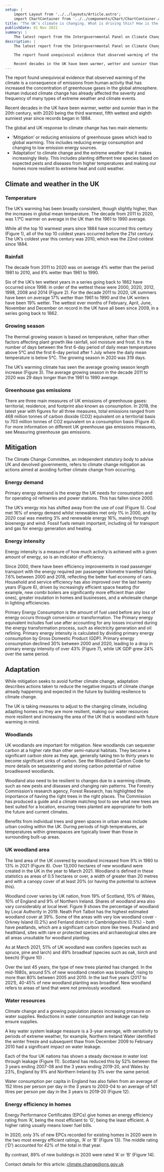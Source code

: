 ```yaml
---
setup: |
    import Layout from '../../layouts/Article.astro';
    import ChartContainer from '../../components/Chart/ChartContainer.astro';
title: "The UK’s climate is changing. What is driving this? How is the UK responding?"
publishDate: 01 Nov 2021
summary: |
    The latest report from the Intergovernmental Panel on Climate Change (IPCC), a United Nations body providing science-led comprehensive assessments of climate change science, found that climate change is already happening, with global surface temperatures between 2001 and 2020 around 1°C higher than during 1850 to 1900, and that this is having effects across the world and in the UK including making extreme weather events more likely.
description: |
    The latest report from the Intergovernmental Panel on Climate Change (IPCC), a United Nations body providing science-led comprehensive assessments of climate change science, found that climate change is already happening, with global surface temperatures between 2001 and 2020 around 1°C higher than during 1850 to 1900, and that this is having effects across the world and in the UK including making extreme weather events more likely.

    The report found unequivocal evidence that observed warming of the climate is a consequence of emissions from human activity that has increased the concentration of greenhouse gases in the global atmosphere. Human induced climate change has already affected the severity and frequency of many types of extreme weather and climate events.

    Recent decades in the UK have been warmer, wetter and sunnier than in the 20th century, with 2020 being the third warmest, fifth wettest and eighth sunniest year since records began in 1884.
---
```


<!-- The latest report from the Intergovernmental Panel on Climate Change (IPCC), a United Nations body providing science-led comprehensive assessments of climate change science, found that climate change is already happening, with global surface temperatures between 2001 and 2020 around 1°C higher than during 1850 to 1900, and that this is having effects across the world and in the UK including making extreme weather events more likely. -->

The report found unequivocal evidence that observed warming of the climate is a consequence of emissions from human activity that has increased the concentration of greenhouse gases in the global atmosphere. Human induced climate change has already affected the severity and frequency of many types of extreme weather and climate events.

Recent decades in the UK have been warmer, wetter and sunnier than in the 20th century, with 2020 being the third warmest, fifth wettest and eighth sunniest year since records began in 1884.

The global and UK response to climate change has two main elements:
* ‘Mitigation’ or reducing emissions of greenhouse gases which lead to global warming. This includes reducing energy consumption and changing to low emission energy sources.
* ‘Adaptation’ to climate change and the extreme weather that it makes increasingly likely. This includes planting different tree species based on expected pests and diseases from higher temperatures and making our homes more resilient to extreme heat and cold weather.

## Climate and weather in the UK

### Temperature

The UK’s warming has been broadly consistent, though slightly higher, than the increases in global mean temperature. The decade from 2011 to 2020, was 1.1°C warmer on average in the UK than the 1961 to 1990 average.

While all the top 10 warmest years since 1884 have occurred this century (Figure 1), all of the top 10 coldest years occurred before the 21st century. The UK’s coldest year this century was 2010, which was the 22nd coldest since 1884.

<ChartContainer />

### Rainfall

The decade from 2011 to 2020 was on average 4% wetter than the period 1981 to 2010, and 9% wetter than 1961 to 1990.

Six of the UK’s ten wettest years in a series going back to 1862 have occurred since 1998: in order of the wettest these were 2000, 2020, 2012, 1998, 2008 and 2014 (Figure 2). For the decade 2011 to 2020, UK summers have been on average 17% wetter than 1961 to 1990 and the UK winters have been 19% wetter. The wettest ever months of February, April, June, November and December on record in the UK have all been since 2009, in a series going back to 1862.

<ChartContainer />

### Growing season

The thermal growing season is based on temperature, rather than other factors affecting plant growth like rainfall, soil moisture and frost. It is the number of days between the first 6-day period of daily mean temperatures above 5°C and the first 6-day period after 1 July where the daily mean temperature is below 5°C. The growing season in 2020 was 319 days.

The UK’s warming climate has seen the average growing season length increase (Figure 3). The average growing season in the decade 2011 to 2020 was 29 days longer than the 1961 to 1990 average.

<ChartContainer />

### Greenhouse gas emissions

There are three main measures of UK emissions of greenhouse gases: territorial, residence, and footprint also known as consumption. In 2018, the latest year with figures for all three measures, total emissions ranged from 468 million tonnes of carbon dioxide (CO2) equivalent on a territorial basis to 703 million tonnes of CO2 equivalent on a consumption basis (Figure 4). For more information on different UK greenhouse gas emissions measures, see Measuring greenhouse gas emissions.

<ChartContainer />

## Mitigation

The Climate Change Committee, an independent statutory body to advise UK and devolved governments, refers to climate change mitigation as actions aimed at avoiding further climate change from occurring.

### Energy demand

Primary energy demand is the energy the UK needs for consumption and for operating oil refineries and power stations. This has fallen since 2000.

The UK’s energy mix has shifted away from the use of coal (Figure 5). Coal met 16% of energy demand whilst renewables met only 1% in 2000, and by 2020 coal was meeting 3% and renewable energy 16%, mainly through bioenergy and wind. Fossil fuels remain important, including oil for transport and gas for energy generation and heating.

<ChartContainer />

### Energy intensity

Energy intensity is a measure of how much activity is achieved with a given amount of energy, so is an indicator of efficiency.

Since 2000, there have been efficiency improvements in road passenger transport with the energy required per passenger kilometre travelled falling 7.6% between 2000 and 2018, reflecting the better fuel economy of cars. Household and service efficiency has also improved over the last twenty years (Figure 6), driven by increasingly efficient space heating (for example, new combi boilers are significantly more efficient than older ones), greater insulation in homes and businesses, and a wholesale change in lighting efficiencies.

<ChartContainer />

Primary Energy Consumption is the amount of fuel used before any loss of energy occurs through conversion or transformation. The Primary energy equivalent includes fuel use after accounting for any losses incurred during the energy transformation process, such as electricity generation and oil refining. Primary energy intensity is calculated by dividing primary energy consumption by Gross Domestic Product (GDP). Primary energy consumption declined 30% between 2000 and 2020, leading to a drop in primary energy intensity of over 43% (Figure 7), while UK GDP grew 24% over the same period.

<ChartContainer />

## Adaptation

While mitigation seeks to avoid further climate change, adaptation describes actions taken to reduce the negative impacts of climate change already happening and expected in the future by building resilience to climate change.

The UK is taking measures to adjust to the changing climate, including adapting homes so they are more resilient, making our water resources more resilient and increasing the area of the UK that is woodland with future warming in mind.

### Woodlands

UK woodlands are important for mitigation. New woodlands can sequester carbon at a higher rate than other semi-natural habitats. They become a significant carbon store as they age, generally taking ten to thirty years to become significant sinks of carbon. See the Woodland Carbon Code for more details on sequestering and storing carbon potential of native broadleaved woodlands.

Woodland also need to be resilient to changes due to a warming climate, such as new pests and diseases and changing rain patterns. The Forestry Commission’s research agency, Forest Research, has highlighted the importance of having the right trees in the right places. The Commission has produced a guide and a climate matching tool to see what new trees are best suited for a location, ensuring trees planted are appropriate for both the future and current climates.

Benefits from individual trees and green spaces in urban areas include urban cooling within the UK. During periods of high temperatures, air temperatures within greenspaces are typically lower than those in surrounding built-up areas.

### UK woodland area

The land area of the UK covered by woodland increased from 9% in 1980 to 13% in 2021 (Figure 8). Over 13,000 hectares of new woodland were created in the UK in the year to March 2021. Woodland is defined in these statistics as areas of 0.5 hectares or over, a width of greater than 20 metres and with a canopy cover of at least 20% (or having the potential to achieve this).

<ChartContainer />

Woodland cover varies by UK nation, from 19% of Scotland, 15% of Wales, 10% of England and 9% of Northern Ireland. Shares of woodland area also vary considerably at local level. Figure 9 shows the percentage of woodland by Local Authority in 2019. Neath Port Talbot has the highest estimated woodland cover at 39%. Some of the areas with very low woodland cover - Orkney Island (0.2%) and Fenland district in Cambridgeshire (0.5%) - both have peatlands, which are a significant carbon store like trees. Peatland and heathland, sites with rare or protected species and archaeological sites are all areas unsuitable for woodland planting.

<ChartContainer />

As at March 2021, 51% of UK woodland was conifers (species such as spruce, pine and larch) and 49% broadleaf (species such as oak, birch and beech) (Figure 10) .

Over the last 45 years, the type of new trees planted has changed. In the mid-1980s, around 5% of new woodland creation was broadleaf, rising to more than 80% between 2005 and 2010. In the last five years (2017 to 2021), 40-45% of new woodland planting was broadleaf. New woodland refers to areas of land that were not previously woodland.

<ChartContainer />

### Water resources

Climate change and a growing population places increasing pressure on water supplies. Reductions in water consumption and leakage can help ensure supplies.

A key water system leakage measure is a 3-year average, with sensitivity to periods of extreme weather, for example, Northern Ireland Water identified the winter freeze and subsequent thaw from December 2009 to February 2010 had a significant impact on water leakage.

Each of the four UK nations has shown a steady decrease in water lost through leakage (Figure 11). Scotland has reduced this by 52% between the 3 years ending 2007-08 and the 3 years ending 2019-20, and Wales by 23%, England by 9% and Northern Ireland by 3% over the same period.

<ChartContainer />

Water consumption per capita in England has also fallen from an average of 152 litres per person per day in the 3 years to 2003-04 to an average of 141 litres per person per day in the 3 years to 2019-20 (Figure 12).

<ChartContainer />

### Energy efficiency in homes

Energy Performance Certificates (EPCs) give homes an energy efficiency rating from ‘A’, being the most efficient to ‘G’, being the least efficient. A higher rating usually means lower fuel bills.

In 2020, only 3% of new EPCs recorded for existing homes in 2020 were in the two most energy efficient ratings, ‘A’ or ‘B’ (Figure 13). The middle rating (‘D’) accounted for 42% of the total in that year.

<ChartContainer />

By contrast, 89% of new buildings in 2020 were rated ‘A’ or ‘B’ (Figure 14).

<ChartContainer />

Contact details for this article: climate.change@ons.gov.uk